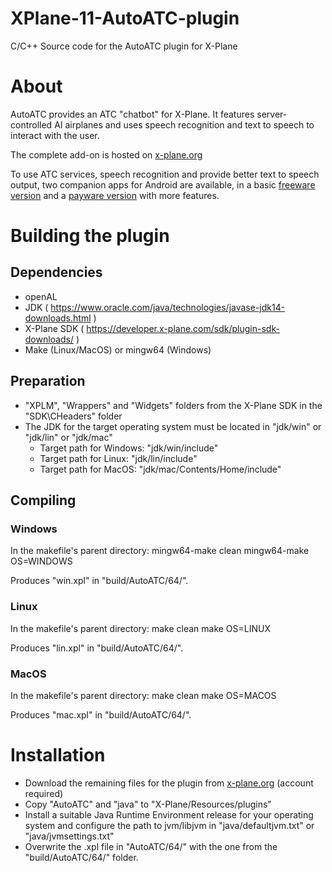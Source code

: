 # XPlane-11-AutoATC-plugin
C/C++ Source code for the AutoATC plugin for X-Plane

# About

AutoATC provides an ATC "chatbot" for X-Plane. It features server-controlled AI airplanes and uses speech recognition and text to speech to interact with the user.

The complete add-on is hosted on [x-plane.org](https://forums.x-plane.org/index.php?/files/file/45663-main-installation-files-for-autoatc-for-xplane-11/)

To use ATC services, speech recognition and provide better text to speech output, two companion apps for Android are available, in a basic [freeware version](https://play.google.com/store/apps/details?id=org.zem.atctrans) and a [payware version](https://play.google.com/store/apps/details?id=org.zem.atctranspro) with more features.


# Building the plugin
## Dependencies
* openAL
* JDK ( https://www.oracle.com/java/technologies/javase-jdk14-downloads.html )
* X-Plane SDK ( https://developer.x-plane.com/sdk/plugin-sdk-downloads/ )
* Make (Linux/MacOS) or mingw64 (Windows)

## Preparation
* "XPLM", "Wrappers" and "Widgets" folders from the X-Plane SDK in the "SDK\CHeaders" folder
* The JDK for the target operating system must be located in "jdk/win" or "jdk/lin" or "jdk/mac"
    * Target path for Windows: "jdk/win/include"
    * Target path for Linux: "jdk/lin/include"
    * Target path for MacOS: "jdk/mac/Contents/Home/include"

## Compiling
### Windows
In the makefile's parent directory:
    mingw64-make clean
    mingw64-make OS=WINDOWS

Produces "win.xpl" in "build/AutoATC/64/".

### Linux
In the makefile's parent directory:
    make clean
    make OS=LINUX

Produces "lin.xpl" in "build/AutoATC/64/".

### MacOS
In the makefile's parent directory:
    make clean
    make OS=MACOS

Produces "mac.xpl" in "build/AutoATC/64/".

# Installation
* Download the remaining files for the plugin from [x-plane.org](https://forums.x-plane.org/index.php?/files/file/45663-main-installation-files-for-autoatc-for-xplane-11/) (account required)
* Copy "AutoATC" and "java" to "X-Plane/Resources/plugins"
* Install a suitable Java Runtime Environment release for your operating system and configure the path to jvm/libjvm in "java/defaultjvm.txt" or "java/jvmsettings.txt"
* Overwrite the .xpl file in "AutoATC/64/" with the one from the "build/AutoATC/64/" folder.
